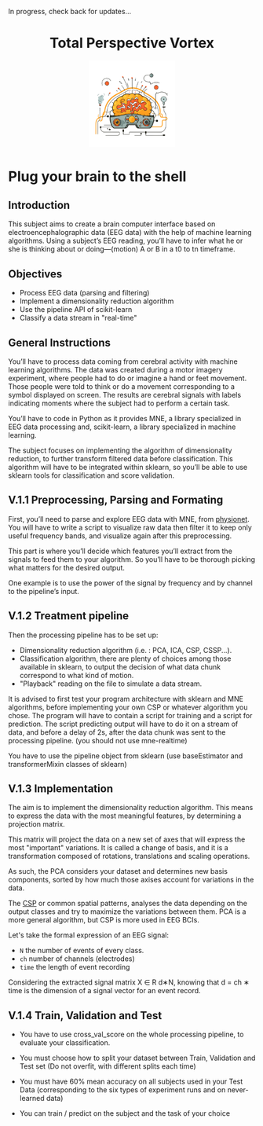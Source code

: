 In progress, check back for updates...

<h1 align="center">Total Perspective Vortex</h1>

<div align="center">
<img src="images/logo.png" alt="Harry Potter" width="35%">
</div>


# Plug your brain to the shell

## Introduction

This subject aims to create a brain computer interface based on electroencephalographic
data (EEG data) with the help of machine learning algorithms. Using a subject’s EEG
reading, you’ll have to infer what he or she is thinking about or doing—(motion) A or B
in a t0 to tn timeframe.

## Objectives

- Process EEG data (parsing and filtering)
- Implement a dimensionality reduction algorithm
- Use the pipeline API of scikit-learn
- Classify a data stream in "real-time"

## General Instructions

You’ll have to process data coming from cerebral activity with machine
learning algorithms. The data was created during a motor imagery experiment,
where people had to do or imagine a hand or feet movement. Those people
were told to think or do a movement corresponding to a symbol displayed
on screen. The results are cerebral signals with labels indicating moments
where the subject had to perform a certain task.

You’ll have to code in Python as it provides MNE, a library specialized
in EEG data processing and, scikit-learn, a library specialized in
machine learning.

The subject focuses on implementing the algorithm of dimensionality reduction,
to further transform filtered data before classification. This algorithm
will have to be integrated within sklearn, so you’ll be able to use sklearn
tools for classification and score validation.

## V.1.1 Preprocessing, Parsing and Formating

First, you’ll need to parse and explore EEG data with MNE, from
[physionet](https://physionet.org/content/eegmmidb/1.0.0/).
You will have to write a script to visualize raw data then filter it to
keep only useful frequency bands, and visualize again after this preprocessing.

This part is where you’ll decide which features you’ll extract from the
signals to feed them to your algorithm. So you’ll have to be thorough picking
what matters for the desired output.

One example is to use the power of the signal by frequency and by channel
to the pipeline’s input.

## V.1.2 Treatment pipeline

Then the processing pipeline has to be set up:

- Dimensionality reduction algorithm (i.e. : PCA, ICA, CSP, CSSP...).
- Classification algorithm, there are plenty of choices among those
available in sklearn, to output the decision of what data chunk
correspond to what kind of motion.
- "Playback" reading on the file to simulate a data stream.

It is advised to first test your program architecture with sklearn and
MNE algorithms, before implementing your own CSP or whatever algorithm 
you chose. The program will have to contain a script for training and a
script for prediction. The script predicting output will have to do
it on a stream of data, and before a delay of 2s, after the data chunk was
sent to the processing pipeline. (you should not use mne-realtime)

You have to use the pipeline object from sklearn (use baseEstimator and
transformerMixin classes of sklearn)

## V.1.3 Implementation

The aim is to implement the dimensionality reduction algorithm. This means
to express the data with the most meaningful features, by determining a 
projection matrix.

This matrix will project the data on a new set of axes that will express
the most "important" variations. It is called a change of basis, and it is
a transformation composed of rotations, translations and scaling operations.

As such, the PCA considers your dataset and determines new basis components,
sorted by how much those axises account for variations in the data.

The [CSP](https://doc.ml.tu-berlin.de/bbci/publications/BlaTomLemKawMue08.pdf) 
or common spatial patterns, analyses the data depending on the output
classes and try to maximize the variations between them.
PCA is a more general algorithm, but CSP is more used in EEG BCIs.

Let's take the formal expression of an EEG signal:

- `N` the number of events of every class.
- `ch` number of channels (electrodes)
- `time` the length of event recording

Considering the extracted signal matrix X ∈ R d∗N, knowing that d = ch ∗ time 
is the dimension of a signal vector for an event record.

## V.1.4 Train, Validation and Test

- You have to use cross_val_score on the whole processing pipeline, to
evaluate your classification.

- You must choose how to split your dataset between Train, Validation
and Test set (Do not overfit, with different splits each time)

- You must have 60% mean accuracy on all subjects used in your Test Data
(corresponding to the six types of experiment runs and on never-learned data)

- You can train / predict on the subject and the task of your choice


